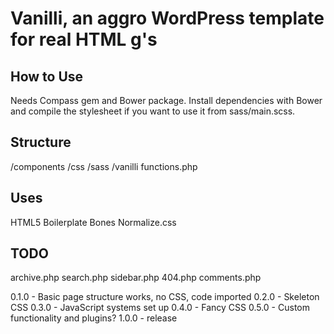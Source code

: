 # Vanilli, an aggro WordPress template for real HTML g's

## How to Use

Needs Compass gem and Bower package. Install dependencies with Bower and compile
the stylesheet if you want to use it from sass/main.scss.

## Structure

/components
/css
/sass
/vanilli
functions.php

## Uses

HTML5 Boilerplate
Bones
Normalize.css

## TODO

archive.php
search.php
sidebar.php
404.php
comments.php

0.1.0 - Basic page structure works, no CSS, code imported
0.2.0 - Skeleton CSS
0.3.0 - JavaScript systems set up
0.4.0 - Fancy CSS
0.5.0 - Custom functionality and plugins?
1.0.0 - release
